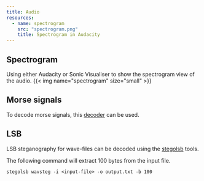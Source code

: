 ```yaml
---
title: Audio
resources:
  - name: spectrogram
    src: "spectrogram.png"
    title: Spectrogram in Audacity
---
```


## Spectrogram
Using either Audacity or Sonic Visualiser to show the spectrogram view of the audio.
{{< img name="spectrogram" size="small" >}}

## Morse signals
To decode morse signals, this [decoder](https://morsecode.world/international/decoder/audio-decoder-adaptive.html) can be used.

## LSB
LSB steganography for wave-files can be decoded using the [stegolsb](https://github.com/ragibson/Steganography) tools.

The following command will extract 100 bytes from the input file.

`stegolsb wavsteg -i <input-file> -o output.txt -b 100`
